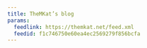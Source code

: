 ```yaml
---
title: TheMKat’s blog
params:
  feedlink: https://themkat.net/feed.xml
  feedid: f1c746750e60ea4ec2569279f856bcfa
---
```

